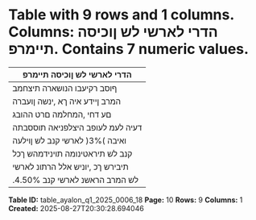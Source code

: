 # Table with 9 rows and 1 columns. Columns: הדרי לארשי לש ןוכיסה תיימרפ. Contains 7 numeric values.

| הדרי לארשי לש ןוכיסה תיימרפ |
|---|
| ףוסב רקיעבו הנושארה תיצחמב |
| המרב ןיידע איה ךא ,ינשה ןועברה |
| םע דחי ,המחלמה םרט ההובג |
| דעיה לעמ לעופב היצלפניאה תוססבתה |
| ואיבה )3%( לארשי קנב לש ןוילעה |
| קנב לש תיראטינומה תוינידמהש ךכל |
| תיבירש ךכ ,יוניש אלל הרתונ לארשי |
| .4.50% לש המרב הראשנ לארשי קנב | 3.2% | 1.1% | 1.1% | 2.1% | 2.1% | היצלפניא |

**Table ID:** table_ayalon_q1_2025_0006_18
**Page:** 10
**Rows:** 9
**Columns:** 1
**Created:** 2025-08-27T20:30:28.694046
